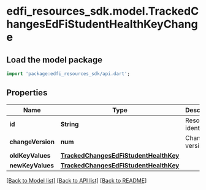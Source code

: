 # edfi_resources_sdk.model.TrackedChangesEdFiStudentHealthKeyChange

## Load the model package
```dart
import 'package:edfi_resources_sdk/api.dart';
```

## Properties
Name | Type | Description | Notes
------------ | ------------- | ------------- | -------------
**id** | **String** | Resource identifier | [optional] 
**changeVersion** | **num** | Change version | [optional] 
**oldKeyValues** | [**TrackedChangesEdFiStudentHealthKey**](TrackedChangesEdFiStudentHealthKey.md) |  | [optional] 
**newKeyValues** | [**TrackedChangesEdFiStudentHealthKey**](TrackedChangesEdFiStudentHealthKey.md) |  | [optional] 

[[Back to Model list]](../README.md#documentation-for-models) [[Back to API list]](../README.md#documentation-for-api-endpoints) [[Back to README]](../README.md)


